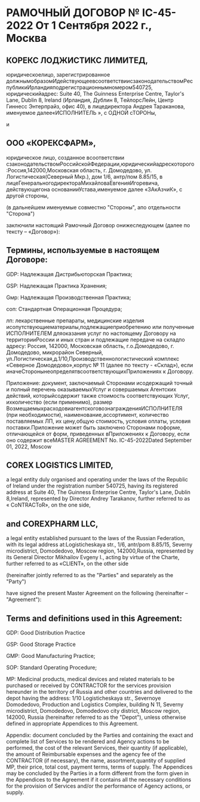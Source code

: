 # РАМОЧНЫЙ ДОГОВОР № IС-45-2022 От 1 Сентября 2022 г., Москва

## КОРЕКС ЛОДЖИСТИКС ЛИМИТЕД,

юридическоелицо, зарегистрированное должнымобразомИдействующеевсоответствиисзаконодательствомРеспубликиИрландияподрегистрационнымномером540725, юридическийaдpec: Suite 40, The Guinness Enterprise Centre, Taylor's Lane, Dublin 8, Ireland (Иpландия, Дyблин 8, ТeйлорсЛейн, Центр Гиннесс Энтерпрайз, офис 40), в лицедиректора Андрея Тараканова, именуемое далее«ИСПОЛНИТЕЛЬ », с ОДНОЙ сТОРОНы,

и

## ООО «КОРЕКСФАРМ»,

юридическое лицо, созданное всоответствии сзаконодательствомРоссийскойФедерации,юридическийадрескоторого:Россия,142000,Московская область, г. Домодедово, ул. Логистическая(Северный Мкр.), дом 1/6, антр/пом 8.85/15, в лицеГенеральногодиректораМихайловаЕвгенияИгоревича, действующегонa основанииУстава,именуемое далее «ЗАкАзчиК», с другой стороны,

(в дальнейшем именуемые совместно "Стороны", апо отдельности "Сторона")



заключили настоящий Рамочный Договор онижеследующем (далее по тексту – «Договор»):

## Термины, используемые в настоящем Договоре:

GDР: Надлежащая Дистрибьюторская Практика;

GSР: Надлежащая Практика Хранения;

Gмр: Надлежащая Производственная Практика;

соп: Стандартная Операционная Процедура;

лп: лекарственные препараты, медицинские изделия исопутствующиематериалы,подлежащиеприобретению или полученные ИСПОЛНИТЕЛЕМ дляоказания услуг по настоящему Договору на территорииРоссии и иных стран и подлежащие передаче на складпо адресу: Россия, 142000, Московская область, г.о.Домодедово, г. Домодедово, микрорайон Северный, ул.Логистическая,д.1/10,Производственнологистический комплекс «Северное Домодедово»,корпус № 11 (далее по тексту - «Склад»), если иначеСторонынеопределятвсоответствующихПриложениях к Договору.



Приложение: документ, заключаемый Сторонами исодержащий точный и полный перечень оказываемыхУслуг и совершаемых Агентских действий, которыйсодержит также стоимость соответствующих Услуг, ихколичество (если применимо), размер ВозмещаемыхрасходовиагентскоговознагражденияИСПОЛНИТЕЛЯ (при необходимости), наименование,ассортимент, количество поставляемых ЛП, их цену,общую стоимость, условия оплаты, условия поставки.Приложение может быть заключено Сторонами поформе, отличающейся от форм, приведенных вПриложениях к Договору, если оно содержит всеMASTER AGREEMENT No. IC-45-2022Dated September 01, 2022, Moscow 

## COREX LOGISTICS LIMITED,

a legal entity duly organised and operating under the laws of the Republic of Ireland under the registration number 540725, having its registered address at Suite 40, The Guinness Enterprise Centre, Taylor's Lane, Dublin 8,Ireland, represented by Director Andrey Tarakanov, further referred to as « CoNTRACToR», on the one side,

## and COREXPHARM LLC,

a legal entity established pursuant to the laws of the Russian Federation, with its legal address at:Logisticheskaya str., 1/6, antr/pom 8.85/15, Severny microdistrict, Domodedovo, Moscow region, 142000,Russia, represented by its General Director Mikhailov Evgeny I., acting by virtue of the Charte, further referred to as «CLlENT», on the other side 

(hereinafter jointly referred to as the "Parties" and separately as the "Party")



have signed the present Master Agreement on the following (hereinafter – "Agreement"):

## Terms and definitions used in this Agreement:

GDP: Good Distribution Practice 

GSP: Good Storage Practice 

GMP: Good Manufacturing Practice;

SOP: Standard Operating Procedure;

MP: Medicinal products, medical devices and related materials to be purchased or received by  CONTRACTOR for the services provision hereunder in the territory of Russia and other countries and delivered to the depot having the address: 1/10 Logisticheskaya str., Severnoye Domodedovo, Production and Logistics Complex, building N 11, Severny microdistrict, Domodedovo, Domodedovo city district, Moscow region, 142000, Russia (hereinafter referred to as the "Depot"), unless otherwise defined in appropriate Appendices to this Agreement.

Appendix: document concluded by the Parties and containing the exact and complete list of Services to be rendered and Agency actions to be performed, the cost of the relevant Services, their quantity (if applicable), the amount of Reimbursable expenses and the agency fee of the CONTRACTOR (if necessary), the name, assortment,quantity of supplied MP, their price, total cost, payment terms, terms of supply. The Appendices may be concluded by the Parties in a form different from the form given in the Appendices to the Agreement if it contains all the necessary conditions for the provision of Services and/or the performance of Agency actions, or supply.